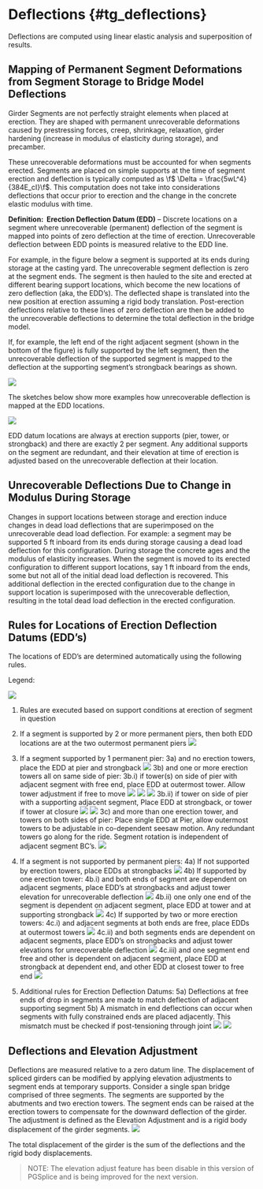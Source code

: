 Deflections {#tg_deflections}
======================================
Deflections are computed using linear elastic analysis and superposition of results.

Mapping of Permanent Segment Deformations from Segment Storage to Bridge Model Deflections
------------------------------------------------------------------------------------------
Girder Segments are not perfectly straight elements when placed at erection. They are shaped with permanent unrecoverable deformations caused by prestressing forces, creep, shrinkage, relaxation, girder hardening (increase in modulus of elasticity during storage), and precamber.

These unrecoverable deformations must be accounted for when segments erected. Segments are placed on simple supports at the time of segment erection and deflection is typically computed as \f$ \Delta = \frac{5wL^4}{384E_cI}\f$. This computation does not take into considerations deflections that occur prior to erection and the change in the concrete elastic modulus with time.

**Definition:  Erection Deflection Datum (EDD)** – Discrete locations on a segment where unrecoverable (permanent) deflection of the segment is mapped into points of zero deflection at the time of erection. Unrecoverable deflection between EDD points is measured relative to the EDD line.

For example, in the figure below a segment is supported at its ends during storage at the casting yard. The unrecoverable segment deflection is zero at the segment ends. The segment is then hauled to the site and erected at different bearing support locations, which become the new locations of zero deflection (aka, the EDD’s). The deflected shape is translated into the new position at erection assuming a rigid body translation. Post-erection deflections relative to these lines of zero deflection are then be added to the unrecoverable deflections to determine the total deflection in the bridge model.

If, for example, the left end of the right adjacent segment (shown in the bottom of the figure) is fully supported by the left segment, then the unrecoverable deflection of the supported segment is mapped to the deflection at the supporting segment’s strongback bearings as shown.

![](image001.png)

The sketches below show more examples how unrecoverable deflection is mapped at the EDD locations.

![](image002.png)

EDD datum locations are always at erection supports (pier, tower, or strongback) and there are exactly 2 per segment. Any additional supports on the segment are redundant, and their elevation at time of erection is adjusted based on the unrecoverable deflection at their location.

Unrecoverable Deflections Due to Change in Modulus During Storage
----------------------------------------------------------------------
Changes in support locations between storage and erection induce changes in dead load deflections that are superimposed on the unrecoverable dead load deflection. For example: a segment may be supported 5 ft inboard from its ends during storage causing a dead load deflection for this configuration. During storage the concrete ages and the modulus of elasticity increases. When the segment is moved to its erected configuration to different support locations, say 1 ft inboard from the ends, some but not all of the initial dead load deflection is recovered. This additional deflection in the erected configuration due to the change in support location is superimposed with the unrecoverable deflection, resulting in the total dead load deflection in the erected configuration.

Rules for Locations of Erection Deflection Datums (EDD’s)
----------------------------------------------------------
The locations of EDD’s are determined automatically using the following rules.

Legend:

![](image003.png)

1) Rules are executed based on support conditions at erection of segment in question

2) If a segment is supported by 2 or more permanent piers, then both EDD locations are at the two outermost permanent piers ![](image004.png)

3) If a segment supported by 1 permanent pier:
    3a) and no erection towers, place the EDD at pier and strongback ![](image005.png)
    3b) and one or more erection towers all on same side of pier:
	    3b.i) if tower(s) on side of pier with adjacent segment with free end, place EDD at outermost tower. Allow tower adjustment if free to move ![](image006.png) ![](image007.png) ![](image008.png)
	    3b.ii) if tower on side of pier with a supporting adjacent segment, Place EDD at strongback, or tower if tower at closure ![](image009.png) ![](image010.png)
    3c) and more than one erection tower, and towers on both sides of pier: Place single EDD at Pier, allow outermost towers to be adjustable in co-dependent seesaw motion. Any redundant towers go along for the ride. Segment rotation is independent of adjacent segment BC’s. ![](image011.png)

4) If a segment is not supported by permanent piers:
    4a) If not supported by erection towers, place EDDs at strongbacks ![](image012.png)
    4b) If supported by one erection tower:
        4b.i) and both ends of segment are dependent on adjacent segments, place EDD’s at strongbacks and adjust tower elevation for unrecoverable deflection ![](image013.png)
        4b.ii) one only one end of the segment is dependent on adjacent segment, place EDD at tower and at supporting strongback ![](image014.png)
    4c) If supported by two or more erection towers: 
	    4c.i) and adjacent segments at both ends are free, place EDDs at outermost towers ![](image015.png)
        4c.ii) and both segments ends are dependent on adjacent segments, place EDD’s on strongbacks and adjust tower elevations for unrecoverable deflection ![](image016.png)
        4c.iii) and one segment end free and other is dependent on adjacent segment, place EDD at strongback at dependent end, and other EDD at closest tower to free end ![](image017.png)

5) Additional rules for Erection Deflection Datums:
    5a) Deflections at free ends of drop in segments are made to match deflection of adjacent supporting segment
    5b) A mismatch in end deflections can occur when segments with fully constrained ends are placed adjacently. This mismatch must be checked if post-tensioning through joint ![](image018.png) ![](image019.png)


Deflections and Elevation Adjustment
------------------------------------
Deflections are measured relative to a zero datum line. The displacement of spliced girders can be modified by applying elevation adjustments to segment ends at temporary supports. Consider a single span bridge comprised of three segments. The segments are supported by the abutments and two erection towers. The segment ends can be raised at the erection towers to compensate for the downward deflection of the girder. The adjustment is defined as the Elevation Adjustment and is a rigid body displacement of the girder segments.
 ![](ElevationAdjustment.png)

The total displacement of the girder is the sum of the deflections and the rigid body displacements.

> NOTE: The elevation adjust feature has been disable in this version of PGSplice and is being improved for the next version.